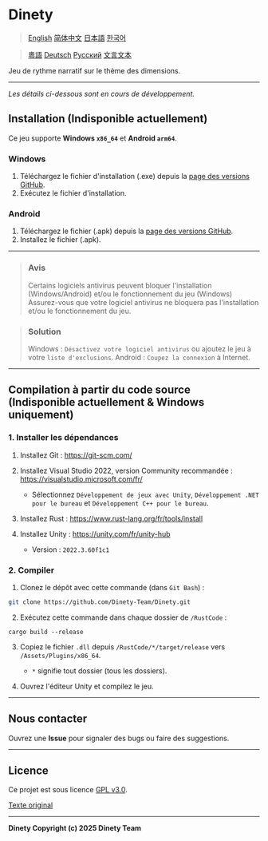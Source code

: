 # Dinety

> [English](./README.md)
> [简体中文](./README_zh.md)
> [日本語](./README_ja.md)
> [한국어](./README_ko.md)

> [粵語](./README_yue.md)
> [Deutsch](./README_de.md)
> [Русский](./README_ru.md)
> [文言文本](./README_wen.md)

Jeu de rythme narratif sur le thème des dimensions.

---

*Les détails ci-dessous sont en cours de développement.*

## Installation (Indisponible actuellement)

Ce jeu supporte **Windows `x86_64`** et **Android `arm64`**.

### Windows

1. Téléchargez le fichier d'installation (.exe) depuis la [page des versions GitHub](https://github.com/Dinety-Team/Dinety/release).
2. Exécutez le fichier d'installation.

### Android

1. Téléchargez le fichier (.apk) depuis la [page des versions GitHub](https://github.com/Dinety-Team/Dinety/release).
2. Installez le fichier (.apk).

---

>### Avis
>Certains logiciels antivirus peuvent bloquer l'installation
(Windows/Android) et/ou le fonctionnement du jeu (Windows)
>Assurez-vous que votre logiciel antivirus ne bloquera pas 
l'installation et/ou le fonctionnement du jeu.

>### Solution
>Windows : `Désactivez votre logiciel antivirus` ou ajoutez le jeu à votre `liste d'exclusions`.
>Android : `Coupez la connexion` à Internet.

---

## Compilation à partir du code source (Indisponible actuellement & Windows uniquement)

### 1. Installer les dépendances

1. Installez Git : <https://git-scm.com/>

2. Installez Visual Studio 2022, version Community recommandée : <https://visualstudio.microsoft.com/fr/>
    - Sélectionnez `Développement de jeux avec Unity`, `Développement .NET pour le bureau` et `Développement C++ pour le bureau`.

3. Installez Rust : <https://www.rust-lang.org/fr/tools/install>

4. Installez Unity : <https://unity.com/fr/unity-hub>
    - Version : `2022.3.60f1c1`

### 2. Compiler

1. Clonez le dépôt avec cette commande (dans `Git Bash`) :
```bash
git clone https://github.com/Dinety-Team/Dinety.git
```

2. Exécutez cette commande dans chaque dossier de `/RustCode` :
```pwsh
cargo build --release
```

3. Copiez le fichier `.dll` depuis `/RustCode/*/target/release` vers `/Assets/Plugins/x86_64`.
    - `*` signifie tout dossier (tous les dossiers).

4. Ouvrez l'éditeur Unity et compilez le jeu.

---

## Nous contacter

Ouvrez une **Issue** pour signaler des bugs ou faire des suggestions.

---

## Licence

Ce projet est sous licence [GPL v3.0](./LICENSE_fr.md).

[Texte original](https://www.gnu.org/licenses/gpl-3.0.html#license-text)

---
**Dinety Copyright (c) 2025 Dinety Team**
